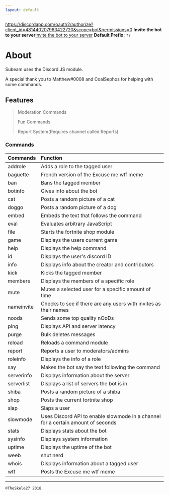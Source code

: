 ```yaml
---
layout: default
---
```

https://discordapp.com/oauth2/authorize?client_id=481440207963422720&scope=bot&permissions=0
**Invite the bot to your server**<a href="https://discordapp.com/oauth2/authorize?client_id=481440207963422720&scope=bot&permissions=0">Invite the bot to your server</a>
**Default Prefix:** ```??```

# About
Subeam uses the Discord.JS module.

A special thank you to Matthew#0008 and CoalSephos for helping with some commands.

## Features

> Moderation Commands
>
> Fun Commands
>
> Report System(Requires channel called Reports)

### Commands

| Commands     | Function          |
|:-------------|:------------------|
| addrole      | Adds a role to the tagged user|
| baguette     | French version of the Excuse me wtf meme  |
| ban          | Bans the tagged member     | 
| botinfo      | Gives info about the bot| 
| cat          | Posts a random picture of a cat|    
| doggo        | Posts a random picture of a dog|
| embed        | Embeds the text that follows the command|
| eval         | Evaluates arbitrary JavaScript|
| file         | Starts the fortnite shop module|
| game         | Displays the users current game|
| help         | Displays the help command|
| id           | Displays the user's discord ID|
| info         | Displays info about the creator and contributors|
| kick         | Kicks the tagged member|
| members      | Displays the members of a specific role|
| mute         | Mutes a selected user for a specific amount of time|
| nameinvite   | Checks to see if there are any users with invites as their names|
| noods        | Sends some top quality nOoDs|
| ping         | Displays API and server latency|
| purge| Bulk deletes messages|
| reload| Reloads a command module|
| report| Reports a user to moderators/admins|
| roleinfo| Displays the info of a role|
| say| Makes the bot say the text following the command|
| serverinfo| Displays information about the server|
| serverlist| Displays a list of servers the bot is in|
| shiba| Posts a random picture of a shiba|
| shop| Posts the current fortnite shop|
| slap| Slaps a user|
| slowmode| Uses Discord API to enable slowmode in a channel for a certain amount of seconds|
| stats| Displays stats about the bot|
| sysinfo| Displays system information|
| uptime | Displays the uptime of the bot
| weeb| shut nerd|
| whois| Displays information about a tagged user|
| wtf| Posts the Excuse me wtf meme|


* * *

```
©TheSkele27 2018
```
